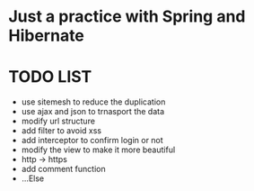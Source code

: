 # Just a practice with Spring and Hibernate

# TODO LIST

* use sitemesh to reduce the duplication
* use ajax and json to trnasport the data
* modify url structure
* add filter to avoid xss
* add interceptor to confirm login or not
* modify the view to make it more beautiful
* http -> https
* add comment function
* ...Else
